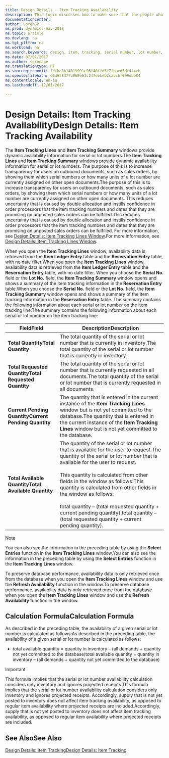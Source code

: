 ```yaml
---
title: Design Details - Item Tracking Availability
description: This topic discusses how to make sure that the people who process orders can rely on the availability of serial or lot numbers.
documentationcenter: 
author: SorenGP
ms.prod: dynamics-nav-2018
ms.topic: article
ms.devlang: na
ms.tgt_pltfrm: na
ms.workload: na
ms.search.keywords: design, item, tracking, serial number, lot number, outbound documents
ms.date: 07/01/2017
ms.author: sgroespe
ms.translationtype: HT
ms.sourcegitcommit: 1dfba8b14019991c95f40ffd5f7fbaed5df414eb
ms.openlocfilehash: e6d6f8377d069e61c247ebbeb2cabcbf099dbe84
ms.contentlocale: en-au
ms.lasthandoff: 12/01/2017

---
```

# <a name="design-details-item-tracking-availability"></a><span data-ttu-id="269a1-103">Design Details: Item Tracking Availability</span><span class="sxs-lookup"><span data-stu-id="269a1-103">Design Details: Item Tracking Availability</span></span>
<span data-ttu-id="269a1-104">The **Item Tracking Lines** and **Item Tracking Summary** windows provide dynamic availability information for serial or lot numbers.</span><span class="sxs-lookup"><span data-stu-id="269a1-104">The **Item Tracking Lines** and **Item Tracking Summary** windows provide dynamic availability information for serial or lot numbers.</span></span> <span data-ttu-id="269a1-105">The purpose of this is to increase transparency for users on outbound documents, such as sales orders, by showing them which serial numbers or how many units of a lot number are currently assigned on other open documents.</span><span class="sxs-lookup"><span data-stu-id="269a1-105">The purpose of this is to increase transparency for users on outbound documents, such as sales orders, by showing them which serial numbers or how many units of a lot number are currently assigned on other open documents.</span></span> <span data-ttu-id="269a1-106">This reduces uncertainty that is caused by double allocation and instills confidence in order processors that the item tracking numbers and dates that they are promising on unposted sales orders can be fulfilled.</span><span class="sxs-lookup"><span data-stu-id="269a1-106">This reduces uncertainty that is caused by double allocation and instills confidence in order processors that the item tracking numbers and dates that they are promising on unposted sales orders can be fulfilled.</span></span> <span data-ttu-id="269a1-107">For more information, see [Design Details: Item Tracking Lines Window](design-details-item-tracking-lines-window.md).</span><span class="sxs-lookup"><span data-stu-id="269a1-107">For more information, see [Design Details: Item Tracking Lines Window](design-details-item-tracking-lines-window.md).</span></span>  
  
<span data-ttu-id="269a1-108">When you open the **Item Tracking Lines** window, availability data is retrieved from the **Item Ledger Entry** table and the **Reservation Entry** table, with no date filter.</span><span class="sxs-lookup"><span data-stu-id="269a1-108">When you open the **Item Tracking Lines** window, availability data is retrieved from the **Item Ledger Entry** table and the **Reservation Entry** table, with no date filter.</span></span> <span data-ttu-id="269a1-109">When you choose the **Serial No.** field or the **Lot No.** field, the **Item Tracking Summary** window opens and shows a summary of the item tracking information in the **Reservation Entry** table.</span><span class="sxs-lookup"><span data-stu-id="269a1-109">When you choose the **Serial No.** field or the **Lot No.** field, the **Item Tracking Summary** window opens and shows a summary of the item tracking information in the **Reservation Entry** table.</span></span> <span data-ttu-id="269a1-110">The summary contains the following information about each serial or lot number on the item tracking line:</span><span class="sxs-lookup"><span data-stu-id="269a1-110">The summary contains the following information about each serial or lot number on the item tracking line:</span></span>  
  
|<span data-ttu-id="269a1-111">Field</span><span class="sxs-lookup"><span data-stu-id="269a1-111">Field</span></span>|<span data-ttu-id="269a1-112">Description</span><span class="sxs-lookup"><span data-stu-id="269a1-112">Description</span></span>|  
|---------------------------------|---------------------------------------|  
|<span data-ttu-id="269a1-113">**Total Quantity**</span><span class="sxs-lookup"><span data-stu-id="269a1-113">**Total Quantity**</span></span>|<span data-ttu-id="269a1-114">The total quantity of the serial or lot number that is currently in inventory.</span><span class="sxs-lookup"><span data-stu-id="269a1-114">The total quantity of the serial or lot number that is currently in inventory.</span></span>|  
|<span data-ttu-id="269a1-115">**Total Requested Quantity**</span><span class="sxs-lookup"><span data-stu-id="269a1-115">**Total Requested Quantity**</span></span>|<span data-ttu-id="269a1-116">The total quantity of the serial or lot number that is currently requested in all documents.</span><span class="sxs-lookup"><span data-stu-id="269a1-116">The total quantity of the serial or lot number that is currently requested in all documents.</span></span>|  
|<span data-ttu-id="269a1-117">**Current Pending Quantity**</span><span class="sxs-lookup"><span data-stu-id="269a1-117">**Current Pending Quantity**</span></span>|<span data-ttu-id="269a1-118">The quantity that is entered in the current instance of the **Item Tracking Lines** window but is not yet committed to the database.</span><span class="sxs-lookup"><span data-stu-id="269a1-118">The quantity that is entered in the current instance of the **Item Tracking Lines** window but is not yet committed to the database.</span></span>|  
|<span data-ttu-id="269a1-119">**Total Available Quantity**</span><span class="sxs-lookup"><span data-stu-id="269a1-119">**Total Available Quantity**</span></span>|<span data-ttu-id="269a1-120">The quantity of the serial or lot number that is available for the user to request.</span><span class="sxs-lookup"><span data-stu-id="269a1-120">The quantity of the serial or lot number that is available for the user to request.</span></span><br /><br /> <span data-ttu-id="269a1-121">This quantity is calculated from other fields in the window as follows:</span><span class="sxs-lookup"><span data-stu-id="269a1-121">This quantity is calculated from other fields in the window as follows:</span></span><br /><br /> <span data-ttu-id="269a1-122">total quantity – (total requested quantity + current pending quantity).</span><span class="sxs-lookup"><span data-stu-id="269a1-122">total quantity – (total requested quantity + current pending quantity).</span></span>|  
  
> [!NOTE]  
>  <span data-ttu-id="269a1-123">You can also see the information in the preceding table by using the **Select Entries** function in the **Item Tracking Lines** window.</span><span class="sxs-lookup"><span data-stu-id="269a1-123">You can also see the information in the preceding table by using the **Select Entries** function in the **Item Tracking Lines** window.</span></span>  
  
<span data-ttu-id="269a1-124">To preserve database performance, availability data is only retrieved once from the database when you open the **Item Tracking Lines** window and use the **Refresh Availability** function in the window.</span><span class="sxs-lookup"><span data-stu-id="269a1-124">To preserve database performance, availability data is only retrieved once from the database when you open the **Item Tracking Lines** window and use the **Refresh Availability** function in the window.</span></span>  
  
## <a name="calculation-formula"></a><span data-ttu-id="269a1-125">Calculation Formula</span><span class="sxs-lookup"><span data-stu-id="269a1-125">Calculation Formula</span></span>  
<span data-ttu-id="269a1-126">As described in the preceding table, the availability of a given serial or lot number is calculated as follows:</span><span class="sxs-lookup"><span data-stu-id="269a1-126">As described in the preceding table, the availability of a given serial or lot number is calculated as follows:</span></span>  
  
* <span data-ttu-id="269a1-127">total available quantity = quantity in inventory – (all demands + quantity not yet committed to the database)</span><span class="sxs-lookup"><span data-stu-id="269a1-127">total available quantity = quantity in inventory – (all demands + quantity not yet committed to the database)</span></span>  
  
> [!IMPORTANT]  
>  <span data-ttu-id="269a1-128">This formula implies that the serial or lot number availability calculation considers only inventory and ignores projected receipts.</span><span class="sxs-lookup"><span data-stu-id="269a1-128">This formula implies that the serial or lot number availability calculation considers only inventory and ignores projected receipts.</span></span> <span data-ttu-id="269a1-129">Accordingly, supply that is not yet posted to inventory does not affect item tracking availability, as opposed to regular item availability where projected receipts are included.</span><span class="sxs-lookup"><span data-stu-id="269a1-129">Accordingly, supply that is not yet posted to inventory does not affect item tracking availability, as opposed to regular item availability where projected receipts are included.</span></span>  
  
## <a name="see-also"></a><span data-ttu-id="269a1-130">See Also</span><span class="sxs-lookup"><span data-stu-id="269a1-130">See Also</span></span>  
[<span data-ttu-id="269a1-131">Design Details: Item Tracking</span><span class="sxs-lookup"><span data-stu-id="269a1-131">Design Details: Item Tracking</span></span>](design-details-item-tracking.md)

